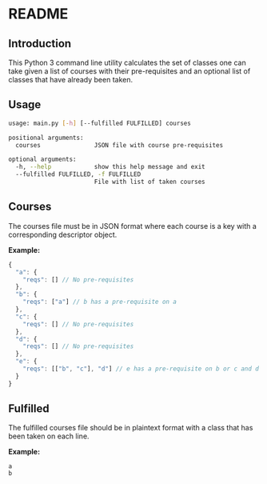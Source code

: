 # README

## Introduction

This Python 3 command line utility calculates the set of classes one can take given a list of courses with their pre-requisites and an optional list of classes that have already been taken.

## Usage

```bash
usage: main.py [-h] [--fulfilled FULFILLED] courses

positional arguments:
  courses               JSON file with course pre-requisites

optional arguments:
  -h, --help            show this help message and exit
  --fulfilled FULFILLED, -f FULFILLED
                        File with list of taken courses
```

## Courses

The courses file must be in JSON format where each course is a key with a corresponding descriptor object.

**Example:**

```javascript
{
  "a": {
    "reqs": [] // No pre-requisites
  },
  "b": {
    "reqs": ["a"] // b has a pre-requisite on a
  },
  "c": {
    "reqs": [] // No pre-requisites
  },
  "d": {
    "reqs": [] // No pre-requisites
  },
  "e": {
    "reqs": [["b", "c"], "d"] // e has a pre-requisite on b or c and d
  }
}
```

## Fulfilled

The fulfilled courses file should be in plaintext format with a class that has been taken on each line.

**Example:**

```
a
b
```
